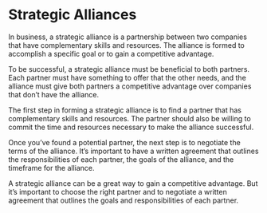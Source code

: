 # Strategic Alliances



In business, a strategic alliance is a partnership between two companies that have complementary skills and resources. The alliance is formed to accomplish a specific goal or to gain a competitive advantage. 

To be successful, a strategic alliance must be beneficial to both partners. Each partner must have something to offer that the other needs, and the alliance must give both partners a competitive advantage over companies that don’t have the alliance. 

The first step in forming a strategic alliance is to find a partner that has complementary skills and resources. The partner should also be willing to commit the time and resources necessary to make the alliance successful. 

Once you’ve found a potential partner, the next step is to negotiate the terms of the alliance. It’s important to have a written agreement that outlines the responsibilities of each partner, the goals of the alliance, and the timeframe for the alliance. 

A strategic alliance can be a great way to gain a competitive advantage. But it’s important to choose the right partner and to negotiate a written agreement that outlines the goals and responsibilities of each partner.